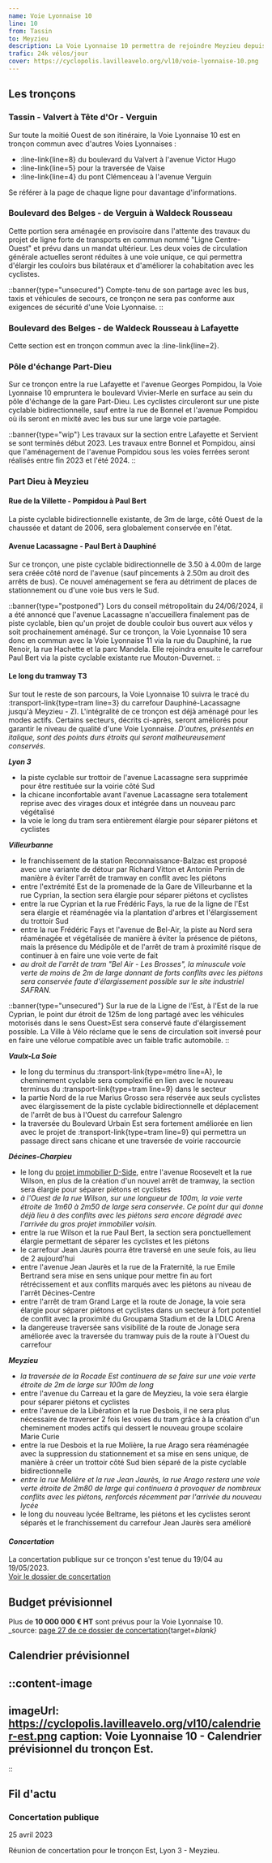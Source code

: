 ```yaml
---
name: Voie Lyonnaise 10
line: 10
from: Tassin
to: Meyzieu
description: La Voie Lyonnaise 10 permettra de rejoindre Meyzieu depuis Tassin en passant par Vaise, Lyon 6, la Part-Dieu, Dauphiné-Lacassagne, Grandclément, La Soie, et Décines-Charpieu. Il s'agira donc d'un itinéraire cyclable qui permettra de traverser la métropole de Lyon dans un axe Est-Ouest sur plus de 20km.
trafic: 24k vélos/jour
cover: https://cyclopolis.lavilleavelo.org/vl10/voie-lyonnaise-10.png
---
```


## Les tronçons

### Tassin - Valvert à Tête d'Or - Verguin
Sur toute la moitié Ouest de son itinéraire, la Voie Lyonnaise 10 est en tronçon commun avec d'autres Voies Lyonnaises :
 - :line-link{line=8} du boulevard du Valvert à l'avenue Victor Hugo
 - :line-link{line=5} pour la traversée de Vaise
 - :line-link{line=4} du pont Clémenceau à l'avenue Verguin

Se référer à la page de chaque ligne pour davantage d'informations.

### Boulevard des Belges - de Verguin à Waldeck Rousseau
Cette portion sera aménagée en provisoire dans l'attente des travaux du projet de ligne forte de transports en commun nommé "Ligne Centre-Ouest" et prévu dans un mandat ultérieur.
Les deux voies de circulation générale actuelles seront réduites à une voie unique, ce qui permettra d'élargir les couloirs bus bilatéraux et d'améliorer la cohabitation avec les cyclistes.

::banner{type="unsecured"}
Compte-tenu de son partage avec les bus, taxis et véhicules de secours, ce tronçon ne sera pas conforme aux exigences de sécurité d'une Voie Lyonnaise.
::

### Boulevard des Belges - de Waldeck Rousseau à Lafayette
Cette section est en tronçon commun avec la :line-link{line=2}.

### Pôle d'échange Part-Dieu
Sur ce tronçon entre la rue Lafayette et l'avenue Georges Pompidou, la Voie Lyonnaise 10 empruntera le boulevard Vivier-Merle en surface au sein du pôle d'échange de la gare Part-Dieu.
Les cyclistes circuleront sur une piste cyclable bidirectionnelle, sauf entre la rue de Bonnel et l'avenue Pompidou où ils seront en mixité avec les bus sur une large voie partagée.

::banner{type="wip"}
Les travaux sur la section entre Lafayette et Servient se sont terminés début 2023.
Les travaux entre Bonnel et Pompidou, ainsi que l'aménagement de l'avenue Pompidou sous les voies ferrées seront réalisés entre fin 2023 et l'été 2024.
::

### Part Dieu à Meyzieu
#### Rue de la Villette - Pompidou à Paul Bert
La piste cyclable bidirectionnelle existante, de 3m de large, côté Ouest de la chaussée et datant de 2006, sera globalement conservée en l'état.

#### Avenue Lacassagne - Paul Bert à Dauphiné
Sur ce tronçon, une piste cyclable bidirectionnelle de 3.50 à 4.00m de large sera créée côté nord de l'avenue (sauf pincements à 2.50m au droit des arrêts de bus). Ce nouvel aménagement se fera au détriment de places de stationnement ou d'une voie bus vers le Sud.

::banner{type="postponed"}
Lors du conseil métropolitain du 24/06/2024, il a été annoncé que l'avenue Lacassagne n'accueillera finalement pas de piste cyclable, bien qu'un projet de double couloir bus ouvert aux vélos y soit prochainement aménagé. Sur ce tronçon, la Voie Lyonnaise 10 sera donc en commun avec la Voie Lyonnaise 11 via la rue du Dauphiné, la rue Renoir, la rue Hachette et la parc Mandela. Elle rejoindra ensuite le carrefour Paul Bert via la piste cyclable existante rue Mouton-Duvernet.
::

#### Le long du tramway T3
Sur tout le reste de son parcours, la Voie Lyonnaise 10 suivra le tracé du :transport-link{type=tram line=3} du carrefour Dauphiné-Lacassagne jusqu'à Meyzieu - ZI. L'intégralité de ce tronçon est déjà aménagé pour les modes actifs. Certains secteurs, décrits ci-après, seront améliorés pour garantir le niveau de qualité d'une Voie Lyonnaise. *D'autres, présentés en italique, sont des points durs étroits qui seront malheureusement conservés.*

***Lyon 3***
 - la piste cyclable sur trottoir de l'avenue Lacassagne sera supprimée pour être restituée sur la voirie côté Sud
 - la chicane inconfortable avant l'avenue Lacassagne sera totalement reprise avec des virages doux et intégrée dans un nouveau parc végétalisé
 - la voie le long du tram sera entièrement élargie pour séparer piétons et cyclistes

***Villeurbanne***
 - le franchissement de la station Reconnaissance-Balzac est proposé avec une variante de détour par Richard Vitton et Antonin Perrin de manière à éviter l'arrêt de tramway en conflit avec les piétons
 - entre l'extrémité Est de la promenade de la Gare de Villeurbanne et la rue Cyprian, la section sera élargie pour séparer piétons et cyclistes
 - entre la rue Cyprian et la rue Frédéric Fays, la rue de la ligne de l'Est sera élargie et réaménagée via la plantation d'arbres et l'élargissement du trottoir Sud
 - entre la rue Frédéric Fays et l'avenue de Bel-Air, la piste au Nord sera réaménagée et végétalisée de manière à éviter la présence de piétons, mais la présence du Médipôle et de l'arrêt de tram à proximité risque de continuer à en faire une voie verte de fait
 - *au droit de l'arrêt de tram "Bel Air - Les Brosses", la minuscule voie verte de moins de 2m de large donnant de forts conflits avec les piétons sera conservée faute d'élargissement possible sur le site industriel SAFRAN.*

::banner{type="unsecured"}
Sur la rue de la Ligne de l'Est, à l'Est de la rue Cyprian, le point dur étroit de 125m de long partagé avec les véhicules motorisés dans le sens Ouest>Est sera conservé faute d'élargissement possible. La Ville à Vélo réclame que le sens de circulation soit inversé pour en faire une vélorue compatible avec un faible trafic automobile.
::

***Vaulx-La Soie***
 - le long du terminus du :transport-link{type=métro line=A}, le cheminement cyclable sera complexifié en lien avec le nouveau terminus du :transport-link{type=tram line=9} dans le secteur
 - la partie Nord de la rue Marius Grosso sera réservée aux seuls cyclistes avec élargissement de la piste cyclable bidirectionnelle et déplacement de l'arrêt de bus à l'Ouest du carrefour Salengro
 - la traversée du Boulevard Urbain Est sera fortement améliorée en lien avec le projet de :transport-link{type=tram line=9} qui permettra un passage direct sans chicane et une traversée de voirie raccourcie

***Décines-Charpieu***
 - le long du [projet immobilier D-Side](https://d-side-decines.com/), entre l'avenue Roosevelt et la rue Wilson, en plus de la création d'un nouvel arrêt de tramway, la section sera élargie pour séparer piétons et cyclistes
 - *à l'Ouest de la rue Wilson, sur une longueur de 100m, la voie verte étroite de 1m60 à 2m50 de large sera conservée. Ce point dur qui donne déjà lieu à des conflits avec les piétons sera encore dégradé avec l'arrivée du gros projet immobilier voisin.*
 - entre la rue Wilson et la rue Paul Bert, la section sera ponctuellement élargie permettant de séparer les cyclistes et les piétons
 - le carrefour Jean Jaurès pourra être traversé en une seule fois, au lieu de 2 aujourd'hui
 - entre l'avenue Jean Jaurès et la rue de la Fraternité, la rue Emile Bertrand sera mise en sens unique pour mettre fin au fort rétrécissement et aux conflits marqués avec les piétons au niveau de l'arrêt Décines-Centre
 - entre l'arrêt de tram Grand Large et la route de Jonage, la voie sera élargie pour séparer piétons et cyclistes dans un secteur à fort potentiel de conflit avec la proximité du Groupama Stadium et de la LDLC Arena
 - la dangereuse traversée sans visibilité de la route de Jonage sera améliorée avec la traversée du tramway puis de la route à l'Ouest du carrefour

***Meyzieu***
 - *la traversée de la Rocade Est continuera de se faire sur une voie verte étroite de 2m de large sur 100m de long*
 - entre l'avenue du Carreau et la gare de Meyzieu, la voie sera élargie pour séparer piétons et cyclistes
 - entre l'avenue de la Libération et la rue Desbois, il ne sera plus nécessaire de traverser 2 fois les voies du tram grâce à la création d'un cheminement modes actifs qui dessert le nouveau groupe scolaire Marie Curie
 - entre la rue Desbois et la rue Molière, la rue Arago sera réaménagée avec la suppression du stationnement et sa mise en sens unique, de manière à créer un trottoir côté Sud bien séparé de la piste cyclable bidirectionnelle
 - *entre la rue Molière et la rue Jean Jaurès, la rue Arago restera une voie verte étroite de 2m80 de large qui continuera à provoquer de nombreux conflits avec les piétons, renforcés récemment par l'arrivée du nouveau lycée*
 - le long du nouveau lycée Beltrame, les piétons et les cyclistes seront séparés et le franchissement du carrefour Jean Jaurès sera amélioré

#### *Concertation*
La concertation publique sur ce tronçon s'est tenue du 19/04 au 19/05/2023.\
[Voir le dossier de concertation](https://cyclopolis.lavilleavelo.org/vl10/VL10_Meyzieu_PartDieu.pdf)

## Budget prévisionnel

Plus de **10 000 000 € HT** sont prévus pour la Voie Lyonnaise 10.\
_source: [page 27 de ce dossier de concertation](https://cyclopolis.lavilleavelo.org/vl10/VL10_Meyzieu_PartDieu.pdf){target=_blank}_


## Calendrier prévisionnel

::content-image
---
imageUrl: https://cyclopolis.lavilleavelo.org/vl10/calendrier-est.png
caption: Voie Lyonnaise 10 - Calendrier prévisionnel du tronçon Est.
---
::


## Fil d'actu

### Concertation publique
25 avril 2023

Réunion de concertation pour le tronçon Est, Lyon 3 - Meyzieu.
